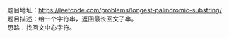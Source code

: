 题目地址：https://leetcode.com/problems/longest-palindromic-substring/  
题目描述：给一个字符串，返回最长回文子串。  
思路：找回文中心字符。  
